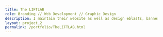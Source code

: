```yaml
---
title: The LIFTLAB
role: Branding // Web Development // Graphic Design
description: I maintain their website as well as design eblasts, banners, and print materials.
layout: project_2
permalink: /portfolio/TheLIFTLAB.html
---
```

